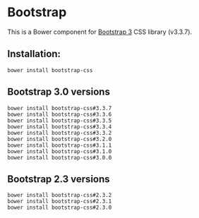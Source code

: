 # Bootstrap


This is a Bower component for [Bootstrap 3](http://getbootstrap.com/) CSS library (v3.3.7).

## Installation:

`bower install bootstrap-css`

## Bootstrap 3.0 versions

```
bower install bootstrap-css#3.3.7
bower install bootstrap-css#3.3.6
bower install bootstrap-css#3.3.5
bower install bootstrap-css#3.3.4
bower install bootstrap-css#3.3.2
bower install bootstrap-css#3.2.0
bower install bootstrap-css#3.1.1
bower install bootstrap-css#3.1.0
bower install bootstrap-css#3.0.0
```


## Bootstrap 2.3 versions

```
bower install bootstrap-css#2.3.2
bower install bootstrap-css#2.3.1
bower install bootstrap-css#2.3.0
```
